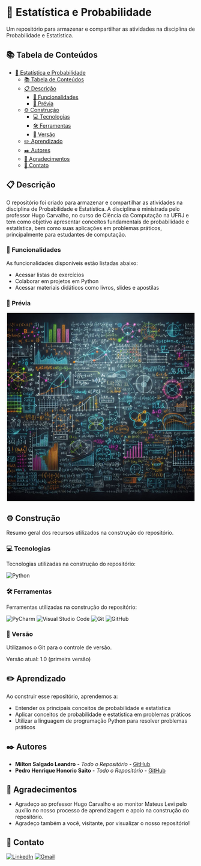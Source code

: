 # 🎲 Estatística e Probabilidade

Um repositório para armazenar e compartilhar as atividades na disciplina de Probabilidade e Estatística.

## 📚 Tabela de Conteúdos

- [🎲 Estatística e Probabilidade](#-estatística-e-probabilidade)
  - [📚 Tabela de Conteúdos](#-tabela-de-conteúdos)
  - [📋 Descrição](#-descrição)
    - [🚀 Funcionalidades](#-funcionalidades)
    - [📸 Prévia](#-prévia)
  - [⚙️ Construção](#️-construção)
    - [💻 Tecnologias](#-tecnologias)
    - [🛠️ Ferramentas](#️-ferramentas)
    - [📌 Versão](#-versão)
  - [✏️ Aprendizado](#️-aprendizado)
  - [✒️ Autores](#️-autores)
  - [🎁 Agradecimentos](#-agradecimentos)
  - [📨 Contato](#-contato)

## 📋 Descrição

O repositório foi criado para armazenar e compartilhar as atividades na disciplina de Probabilidade e Estatística. A disciplina é ministrada pelo professor Hugo Carvalho, no curso de Ciência da Computação na UFRJ e tem como objetivo apresentar conceitos fundamentais de probabilidade e estatística, bem como suas aplicações em problemas práticos, principalmente para estudantes de computação.

### 🚀 Funcionalidades

As funcionalidades disponíveis estão listadas abaixo:

- Acessar listas de exercícios
- Colaborar em projetos em Python
- Acessar materiais didáticos como livros, slides e apostilas

### 📸 Prévia
<div align="center">
  <img src="./imagens/estatistica-e-probabilidade-preview.jpg" width="500" height="500">
</div>

## ⚙️ Construção

Resumo geral dos recursos utilizados na construção do repositório.

### 💻 Tecnologias

Tecnologias utilizadas na construção do repositório:

![Python](https://img.shields.io/badge/python-3670A0?style=for-the-badge&logo=python&logoColor=ffdd54)

### 🛠️ Ferramentas

Ferramentas utilizadas na construção do repositório:

![PyCharm](https://img.shields.io/badge/pycharm-143?style=for-the-badge&logo=pycharm&logoColor=black&color=black&labelColor=green)
![Visual Studio Code](https://img.shields.io/badge/Visual%20Studio%20Code-0078d7.svg?style=for-the-badge&logo=visual-studio-code&logoColor=white)
![Git](https://img.shields.io/badge/git-%23F05033.svg?style=for-the-badge&logo=git&logoColor=white)
![GitHub](https://img.shields.io/badge/github-%23121011.svg?style=for-the-badge&logo=github&logoColor=white)

### 📌 Versão

Utilizamos o Git para o controle de versão.

Versão atual: 1.0 (primeira versão)

## ✏️ Aprendizado

Ao construir esse repositório, aprendemos a:

- Entender os principais conceitos de probabilidade e estatística
- Aplicar conceitos de probabilidade e estatística em problemas práticos
- Utilizar a linguagem de programação Python para resolver problemas práticos

## ✒️ Autores

* **Milton Salgado Leandro** - *Todo o Repositório* - [GitHub](https://github.com/milton-salgado)
* **Pedro Henrique Honorio Saito** - *Todo o Repositório* - [GitHub](https://github.com/saitoi)

## 🎁 Agradecimentos

* Agradeço ao professor Hugo Carvalho e ao monitor Mateus Levi pelo auxílio no nosso processo de aprendizagem e apoio na construção do repositório.
* Agradeço também a você, visitante, por visualizar o nosso repositório!

## 📨 Contato

[![LinkedIn](https://img.shields.io/badge/linkedin-%230077B5.svg?style=for-the-badge&logo=linkedin&logoColor=white)](www.linkedin.com/in/milton-salgado-leandro)
[![Gmail](https://img.shields.io/badge/Gmail-D14836?style=for-the-badge&logo=gmail&logoColor=white)](mailto:miltonsalgadoleandro@gmail.com)